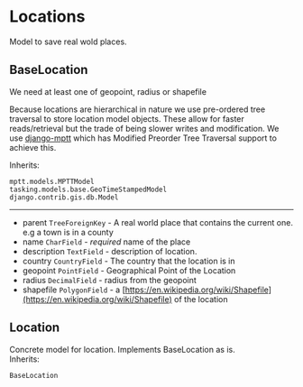 # Locations

Model to save real wold places. 

## BaseLocation

We need at least one of geopoint, radius or shapefile

Because locations are hierarchical in nature we use pre-ordered tree traversal to store location model objects.
These allow for faster reads/retrieval but the trade of being slower writes and modification.
We use [django-mptt](https://github.com/django-mptt/django-mptt) which has Modified Preorder Tree Traversal support to achieve this.

Inherits:
```
mptt.models.MPTTModel
tasking.models.base.GeoTimeStampedModel
django.contrib.gis.db.Model
```

---
  * parent `TreeForeignKey` - A real world place that contains the current one. e.g a town is in a county
  * name `CharField` - _required_ name of the place
  * description `TextField` - description of location.
  * country `CountryField` - The country that the location is in
  * geopoint `PointField` - Geographical Point of the Location
  * radius `DecimalField` - radius from the geopoint
  * shapefile `PolygonField` - a [https://en.wikipedia.org/wiki/Shapefile](https://en.wikipedia.org/wiki/Shapefile) of the location


## Location
Concrete model for location. Implements BaseLocation as is.  
Inherits:
```
BaseLocation
```
